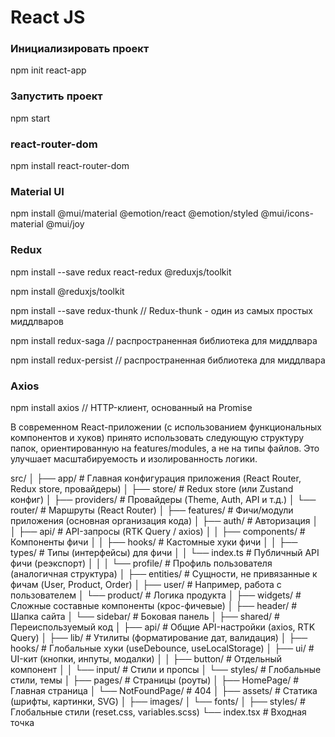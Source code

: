 # React JS

### Инициализировать проект

npm init react-app <project-name>

### Запустить проект

npm start

### react-router-dom

npm install react-router-dom

### Material UI

npm install @mui/material @emotion/react @emotion/styled @mui/icons-material @mui/joy

### Redux

npm install --save redux react-redux @reduxjs/toolkit

npm install @reduxjs/toolkit

npm install --save redux-thunk // Redux-thunk - один из самых простых миддлваров

npm install redux-saga //  распространенная библиотека для миддлвара

npm install redux-persist //  распространенная библиотека для миддлвара

### Axios

npm install axios // HTTP-клиент, основанный на Promise


В современном React-приложении (с использованием функциональных компонентов и хуков) принято использовать следующую структуру папок, ориентированную на features/modules, а не на типы файлов. Это улучшает масштабируемость и изолированность логики.

src/
│
├── app/ # Главная конфигурация приложения (React Router, Redux store, провайдеры)
│ ├── store/ # Redux store (или Zustand конфиг)
│ ├── providers/ # Провайдеры (Theme, Auth, API и т.д.)
│ └── router/ # Маршруты (React Router)
│
├── features/ # Фичи/модули приложения (основная организация кода)
│ ├── auth/ # Авторизация
│ │ ├── api/ # API-запросы (RTK Query / axios)
│ │ ├── components/ # Компоненты фичи
│ │ ├── hooks/ # Кастомные хуки фичи
│ │ ├── types/ # Типы (интерфейсы) для фичи
│ │ └── index.ts # Публичный API фичи (реэкспорт)
│ │
│ └── profile/ # Профиль пользователя (аналогичная структура)
│
├── entities/ # Сущности, не привязанные к фичам (User, Product, Order)
│ ├── user/ # Например, работа с пользователем
│ └── product/ # Логика продукта
│
├── widgets/ # Сложные составные компоненты (крос-фичевые)
│ ├── header/ # Шапка сайта
│ └── sidebar/ # Боковая панель
│
├── shared/ # Переиспользуемый код
│ ├── api/ # Общие API-настройки (axios, RTK Query)
│ ├── lib/ # Утилиты (форматирование дат, валидация)
│ ├── hooks/ # Глобальные хуки (useDebounce, useLocalStorage)
│ ├── ui/ # UI-кит (кнопки, инпуты, модалки)
│ │ ├── button/ # Отдельный компонент
│ │ └── input/ # Стили и пропсы
│ └── styles/ # Глобальные стили, темы
│
├── pages/ # Страницы (роуты)
│ ├── HomePage/ # Главная страница
│ └── NotFoundPage/ # 404
│
├── assets/ # Статика (шрифты, картинки, SVG)
│ ├── images/
│ └── fonts/
│
├── styles/ # Глобальные стили (reset.css, variables.scss)
└── index.tsx # Входная точка
